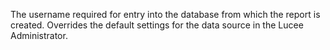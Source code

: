 The username required for entry into the database from which the report is created. Overrides
		the default settings for the data source in the Lucee Administrator.